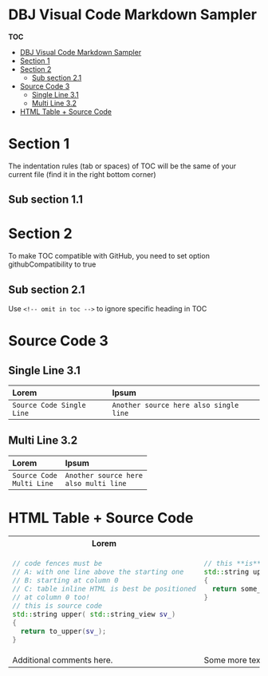 
# DBJ Visual Code Markdown Sampler

**TOC <!-- omit in toc -->**

- [DBJ Visual Code Markdown Sampler](#dbj-visual-code-markdown-sampler)
- [Section 1](#section-1)
- [Section 2](#section-2)
  - [Sub section 2.1](#sub-section-21)
- [Source Code 3](#source-code-3)
  - [Single Line 3.1](#single-line-31)
  - [Multi Line 3.2](#multi-line-32)
- [HTML Table + Source Code](#html-table--source-code)

# Section 1

The indentation rules (tab or spaces) of TOC will be the same of your current file (find it in the right bottom corner)

## Sub section 1.1<!-- omit in toc -->

# Section 2

To make TOC compatible with GitHub, you need to set option githubCompatibility to true

## Sub section 2.1

Use `<!-- omit in toc -->` to ignore specific heading in TOC

# Source Code 3

## Single Line 3.1

| Lorem                     | Ipsum                                  |
| :------------------------ | :------------------------------------- |
| `Source Code Single Line` | `Another source here also single line` |

## Multi Line 3.2

| Lorem                          | Ipsum                                      |
| :----------------------------- | :----------------------------------------- |
| `Source Code`<br> `Multi Line` | `Another source here`<br>`also multi line` |

# HTML Table + Source Code

<table style="table-layout: fixed!important;width:100%!important;white-space:nowrap!important;margin:0px!important;padding:0px!important" >
<tr >
<th style="width:50%!important;overflow:hidden!important;white-space:nowrap!important;text-overflow!important: ellipsis;" >Lorem</th>
<th style="width:50%!important;overflow:hidden!important;white-space:nowrap!important;text-overflow: ellipsis!important;" >Ipsum</th></tr>
<tr  >
<td  valign="top">
    
```cpp
// code fences must be 
// A: with one line above the starting one
// B: starting at column 0
// C: table inline HTML is best be positioned
// at column 0 too!
// this is source code
std::string upper( std::string_view sv_)
{
  return to_upper(sv_);
}
```
</td><td valign="top">

```cpp
// this **is** working
std::string upper( std::string_view sv_)
{
  return some_magic(sv_);
}
```
</td></tr>
<tr>
<td>Additional comments here.</td>
<td>Some more text here.</td>
</tr>
</table>
